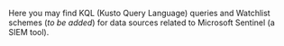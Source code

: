 Here you may find KQL (Kusto Query Language) queries and Watchlist schemes (*to be added*) for data sources related to Microsoft Sentinel (a SIEM tool).

